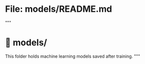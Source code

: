 # File: models/README.md
"""
# 📁 models/
This folder holds machine learning models saved after training.
"""
